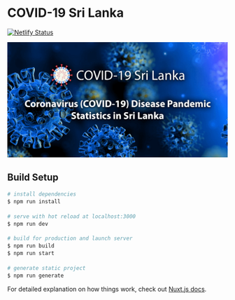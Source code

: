 # COVID-19 Sri Lanka

[![Netlify Status](https://api.netlify.com/api/v1/badges/72c42416-4b54-4690-8b17-f0d153d7616f/deploy-status)](https://app.netlify.com/sites/covid-lanka/deploys)

![Banner](https://raw.githubusercontent.com/pktharindu/covid-lanka/master/static/social-banner.png)

## Build Setup

``` bash
# install dependencies
$ npm run install

# serve with hot reload at localhost:3000
$ npm run dev

# build for production and launch server
$ npm run build
$ npm run start

# generate static project
$ npm run generate
```

For detailed explanation on how things work, check out [Nuxt.js docs](https://nuxtjs.org).
